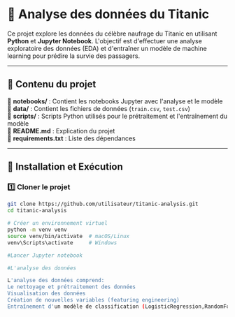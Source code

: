 # 🚢 Analyse des données du Titanic

Ce projet explore les données du célèbre naufrage du Titanic en utilisant **Python** et **Jupyter Notebook**. L'objectif est d'effectuer une analyse exploratoire des données (EDA) et d'entraîner un modèle de machine learning pour prédire la survie des passagers.  

---

## 📌 Contenu du projet  
📂 **notebooks/** : Contient les notebooks Jupyter avec l'analyse et le modèle  
📂 **data/** : Contient les fichiers de données (`train.csv`, `test.csv`)  
📂 **scripts/** : Scripts Python utilisés pour le prétraitement et l'entraînement du modèle  
📜 **README.md** : Explication du projet  
📜 **requirements.txt** : Liste des dépendances  

---

## 🔧 Installation et Exécution  

### 1️⃣ Cloner le projet  
```sh
git clone https://github.com/utilisateur/titanic-analysis.git
cd titanic-analysis

# Créer un environnement virtuel
python -m venv venv
source venv/bin/activate  # macOS/Linux
venv\Scripts\activate     # Windows

#Lancer Jupyter notebook

#L'analyse des données

L'analyse des données comprend:
Le nettoyage et prétraitement des données
Visualisation des données
Création de nouvelles variables (featuring engineering)
Entraînement d'un modèle de classification (LogisticRegression,RandomForestClassifier,KNeighborClassifier)

